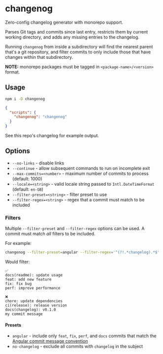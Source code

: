# changenog

Zero-config changelog generator with monorepo support.

Parses Git tags and commits since last entry, restricts them by current working directory, and adds any missing entries to the changelog.

Running `changenog` from inside a subdirectory will find the nearest parent that's a git repository, and filter commits to only include those that have changes within that subdirectory.

**NOTE:** monorepo packages must be tagged in `<package-name>/<version>` format.

## Usage

```bash
npm i -D changenog
```

```json
{
  "scripts": {
    "changenog": "changenog"
  }
}
```

See this repo's changelog for example output.

## Options

- `--no-links` - disable links
- `--continue` - allow subsequent commands to run on incomplete exit
- `--max-commits=<number>` - maximum number of commits to process (default: 1000)
- `--locale=<string>` - valid locale string passed to `Intl.DateTimeFormat` (default: `en-GB`)
- `--filter-preset=<string>` - filter preset to use
- `--filter-regex=<string>` - regex that a commit must match to be included

### Filters

Multiple `--filter-preset` and `--filter-regex` options can be used. A commit must match _all_ filters to be included.

For example:

```sh
changenog --filter-preset=angular --filter-regex='^(?!.*changelog).*$'
```

Would filter:

```
✅
docs(readme): update usage
feat: add new feature
fix: fix bug
perf: improve performance

❌
chore: update dependencies
ci(release): release version
docs(changelog): v0.1.0
my commit message
```

#### Presets

- `angular` - include only `feat`, `fix`, `perf`, and `docs` commits that match the [Angular commit message convention](https://github.com/angular/angular/blob/22b96b9/CONTRIBUTING.md#-commit-message-guidelines)
- `no-changelog` - exclude all commits with `changelog` in the subject
